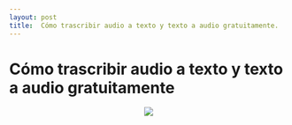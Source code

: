 ```yaml
---
layout: post
title:  Cómo trascribir audio a texto y texto a audio gratuitamente.
---
```

# Cómo trascribir audio a texto y texto a audio gratuitamente

<p align="center"><img src="https://dirtyc00n.github.io/assets/img/texto-a-voz-overlay.png"></p>



